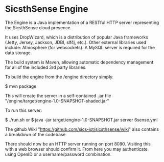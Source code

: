 SicsthSense Engine
===========

The Engine is a Java implementation of a RESTful HTTP server representing the SicsthSense cloud presence.

It uses DropWizard, which is a distribution of popular Java frameworks (Jetty, Jersey, Jackson, JDBI, slf4j, etc.). Other external libraries used include: Atmosphere (for websockets). A MySQL server is required for the data storage.

The build system is Maven, allowing automatic dependency management for all of the included 3rd party libraries.

To build the engine from the /engine directory simply:

$ mvn package

This will create the server in a self-contained .jar file "/engine/target/engine-1.0-SNAPSHOT-shaded.jar"

To run this server:

$ ./run.sh
or
$ java -jar target/engine-1.0-SNAPSHOT.jar server 6sense.yml


The github Wiki "https://github.com/sics-iot/sicsthsense/wiki" also contains a breakdown of the codebase

There should now be an HTTP server running on port 8080. Visiting this with a web browser should confirm it. From here you may authenticate using OpenID or a username/password combination.



